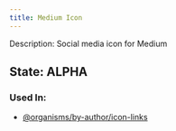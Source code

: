```yaml
---
title: Medium Icon
---
```

Description: Social media icon for Medium

## State: ALPHA

### Used In:
- [@organisms/by-author/icon-links](/?p=organisms-icon-links)

